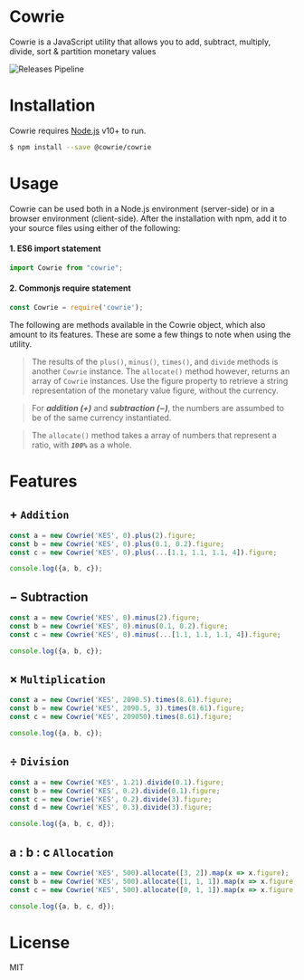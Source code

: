 # Cowrie
Cowrie is a JavaScript utility that allows you to add, subtract, multiply, divide, sort & partition monetary values

![Releases Pipeline](https://github.com/cowrie-io/cowrie/workflows/Continous%20Deployment%20Pipeline/badge.svg)

# Installation
Cowrie requires [Node.js](https://nodejs.org/) v10+ to run.
```sh
$ npm install --save @cowrie/cowrie
```

# Usage
Cowrie can be used both in a Node.js environment (server-side) or in a browser environment (client-side). After the installation with npm, add it to your source files using either of the following:
#### 1. ES6 import statement
```javascript
import Cowrie from "cowrie";
```

#### 2. Commonjs require statement
```javascript
const Cowrie = require('cowrie');
```

The following are methods available in the Cowrie object, which also amount to its features. These are some a few things to note when using the utility.
> The results of the ```plus()```, ```minus()```, ```times()```, and ```divide``` methods is another ```Cowrie``` instance. The ```allocate()``` method however, returns an array of ```Cowrie``` instances. Use the figure property to retrieve a string representation of the monetary value figure, without the currency.

> For ***addition (&plus;)*** and ***subtraction (&minus;)***, the numbers are assumbed to be of the same currency instantiated.

>  The ```allocate()``` method takes a array of numbers that represent a ratio, with ***```100%```*** as a whole.

# Features
## &plus; `Addition`
```javascript
const a = new Cowrie('KES', 0).plus(2).figure;
const b = new Cowrie('KES', 0).plus(0.1, 0.2).figure;
const c = new Cowrie('KES', 0).plus(...[1.1, 1.1, 1.1, 4]).figure;

console.log({a, b, c});
```

## &minus; Subtraction
```javascript
const a = new Cowrie('KES', 0).minus(2).figure;
const b = new Cowrie('KES', 0).minus(0.1, 0.2).figure;
const c = new Cowrie('KES', 0).minus(...[1.1, 1.1, 1.1, 4]).figure;

console.log({a, b, c});
```

## &times; `Multiplication`
```javascript
const a = new Cowrie('KES', 2090.5).times(8.61).figure;
const b = new Cowrie('KES', 2090.5, 3).times(8.61).figure;
const c = new Cowrie('KES', 209050).times(8.61).figure;

console.log({a, b, c});
```

## &div; `Division`
```javascript
const a = new Cowrie('KES', 1.21).divide(0.1).figure;
const b = new Cowrie('KES', 0.2).divide(0.1).figure;
const c = new Cowrie('KES', 0.2).divide(3).figure;
const d = new Cowrie('KES', 0.3).divide(3).figure;

console.log({a, b, c, d});
```

## a &colon; b &colon; c `Allocation`
```javascript
const a = new Cowrie('KES', 500).allocate([3, 2]).map(x => x.figure);
const b = new Cowrie('KES', 500).allocate([1, 1, 1]).map(x => x.figure);
const c = new Cowrie('KES', 500).allocate([0, 1, 1]).map(x => x.figure);

console.log({a, b, c, d});
```

# License
MIT
